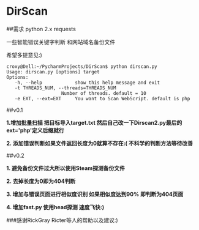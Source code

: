 # DirScan

##需求
   python 2.x
   requests

一些智能错误关键字判断 和网站域名备份文件

希望多提意见:)

    croxy@Dell:~/PycharmProjects/DirScan$ python dirscan.py 
    Usage: dirscan.py [options] target
    Options:
       -h, --help            show this help message and exit
       -t THREADS_NUM, --threads=THREADS_NUM
                        Number of threads. default = 10
       -e EXT, --ext=EXT     You want to Scan WebScript. default is php
       
##v0.1

**1.增加批量扫描 把目标导入target.txt 然后自己改一下Dirscan2.py最后的ext='php'定义后缀就行**

**2. 添加错误判断如果文件返回长度为0就算不存在:( 不科学的判断方法等待改善**

##v0.2

**1. 避免备份文件过大所以使用Steam探测备份文件**

**2. 去掉长度为0即为404判断**

**3. 增加与错误页面进行相似度识别 如果相似度达到90% 即判断为404页面**

**4. 增加fast.py 使用head探测 速度飞快:)**

###感谢RickGray Ricter等人的帮助以及建议:)
